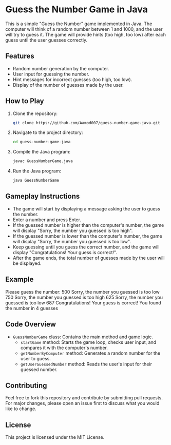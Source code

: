 # Guess the Number Game in Java

This is a simple "Guess the Number" game implemented in Java. The computer will think of a random number between 1 and 1000, and the user will try to guess it. The game will provide hints (too high, too low) after each guess until the user guesses correctly.

## Features

- Random number generation by the computer.
- User input for guessing the number.
- Hint messages for incorrect guesses (too high, too low).
- Display of the number of guesses made by the user.

## How to Play

1. Clone the repository:
    ```sh
    git clone https://github.com/Aamod007/guess-number-game-java.git
    ```
2. Navigate to the project directory:
    ```sh
    cd guess-number-game-java
    ```
3. Compile the Java program:
    ```sh
    javac GuessNumberGame.java
    ```
4. Run the Java program:
    ```sh
    java GuessNumberGame
    ```

## Gameplay Instructions

- The game will start by displaying a message asking the user to guess the number.
- Enter a number and press Enter.
- If the guessed number is higher than the computer's number, the game will display "Sorry, the number you guessed is too high".
- If the guessed number is lower than the computer's number, the game will display "Sorry, the number you guessed is too low".
- Keep guessing until you guess the correct number, and the game will display "Congratulations! Your guess is correct!".
- After the game ends, the total number of guesses made by the user will be displayed.

## Example

Please guess the number:
500
Sorry, the number you guessed is too low
750
Sorry, the number you guessed is too high
625
Sorry, the number you guessed is too low
687
Congratulations! Your guess is correct!
You found the number in 4 guesses


## Code Overview

- `GuessNumberGame` class: Contains the main method and game logic.
  - `startGame` method: Starts the game loop, checks user input, and compares it with the computer's number.
  - `getNumberByComputer` method: Generates a random number for the user to guess.
  - `getUserGuessedNumber` method: Reads the user's input for their guessed number.

## Contributing

Feel free to fork this repository and contribute by submitting pull requests. For major changes, please open an issue first to discuss what you would like to change.

## License

This project is licensed under the MIT License.
